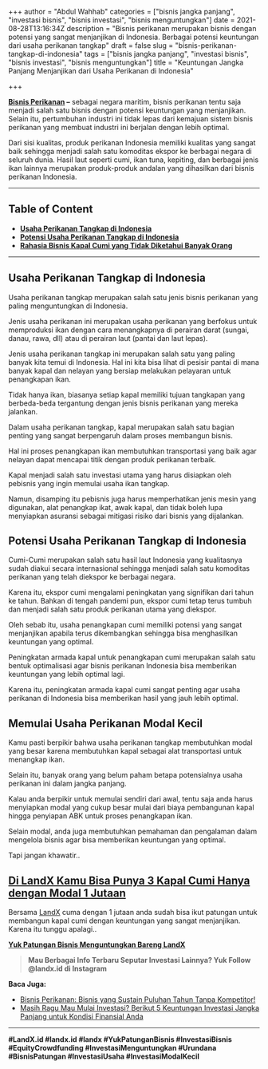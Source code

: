+++
author = "Abdul Wahhab"
categories = ["bisnis jangka panjang", "investasi bisnis", "bisnis investasi", "bisnis menguntungkan"]
date = 2021-08-28T13:16:34Z
description = "Bisnis perikanan merupakan bisnis dengan potensi yang sangat menjanjikan di Indonesia. Berbagai potensi keuntungan dari usaha perikanan tangkap"
draft = false
slug = "bisnis-perikanan-tangkap-di-indonesia"
tags = ["bisnis jangka panjang", "investasi bisnis", "bisnis investasi", "bisnis menguntungkan"]
title = "Keuntungan Jangka Panjang Menjanjikan dari Usaha Perikanan di Indonesia"

+++


**[Bisnis Perikanan](https://landx.id/project/#/asm1) –**  sebagai negara maritim, bisnis perikanan tentu saja menjadi salah satu bisnis dengan potensi keuntungan yang menjanjikan. Selain itu, pertumbuhan industri ini tidak lepas dari kemajuan sistem bisnis perikanan yang membuat industri ini berjalan dengan lebih optimal.

Dari sisi kualitas, produk perikanan Indonesia memiliki kualitas yang sangat baik sehingga menjadi salah satu komoditas ekspor ke berbagai negara di seluruh dunia. Hasil laut seperti cumi, ikan tuna, kepiting, dan berbagai jenis ikan lainnya merupakan produk-produk andalan yang dihasilkan dari bisnis perikanan Indonesia.

---

## Table of Content

* **[Usaha Perikanan Tangkap di Indonesia](#usaha-perikanan-tangkap-di-indonesia)**
* **[Potensi Usaha Perikanan Tangkap di Indonesia](#potensi-usaha-perikanan-tangkap-di-indonesia)**
* **[Rahasia Bisnis Kapal Cumi yang Tidak Diketahui Banyak Orang](#memulai-usaha-perikanan-modal-kecil)**

---

## Usaha Perikanan Tangkap di Indonesia

Usaha perikanan tangkap merupakan salah satu jenis bisnis perikanan yang paling menguntungkan di Indonesia.

Jenis usaha perikanan ini merupakan usaha perikanan yang berfokus untuk memproduksi ikan dengan cara menangkapnya di perairan darat (sungai, danau, rawa, dll) atau di perairan laut (pantai dan laut lepas).

Jenis usaha perikanan tangkap ini merupakan salah satu yang paling banyak kita temui di Indonesia. Hal ini kita bisa lihat di pesisir pantai di mana banyak kapal dan nelayan yang bersiap melakukan pelayaran untuk penangkapan ikan.

Tidak hanya ikan, biasanya setiap kapal memiliki tujuan tangkapan yang berbeda-beda tergantung dengan jenis bisnis perikanan yang mereka jalankan.

Dalam  usaha perikanan tangkap, kapal merupakan salah satu bagian penting yang sangat berpengaruh dalam proses membangun bisnis.

Hal ini proses penangkapan ikan membutuhkan transportasi yang baik agar nelayan dapat mencapai titik dengan produk perikanan terbaik.

Kapal menjadi salah satu investasi utama yang harus disiapkan oleh pebisnis yang ingin memulai usaha ikan tangkap.

Namun, disamping itu pebisnis juga harus memperhatikan jenis mesin yang digunakan, alat penangkap ikat, awak kapal, dan tidak boleh lupa menyiapkan asuransi sebagai mitigasi risiko dari bisnis yang dijalankan.

## Potensi Usaha Perikanan Tangkap di Indonesia

Cumi-Cumi merupakan salah satu hasil laut Indonesia yang kualitasnya sudah diakui secara internasional sehingga menjadi salah satu komoditas perikanan yang telah diekspor ke berbagai negara.

Karena itu, ekspor cumi mengalami peningkatan yang signifikan dari tahun ke tahun. Bahkan di tengah pandemi pun, ekspor cumi tetap terus tumbuh dan menjadi salah satu produk perikanan utama yang diekspor.

Oleh sebab itu, usaha penangkapan cumi memiliki potensi yang sangat menjanjikan apabila terus dikembangkan sehingga bisa menghasilkan keuntungan yang optimal.

Peningkatan armada kapal untuk penangkapan cumi merupakan salah satu bentuk optimalisasi agar bisnis perikanan Indonesia bisa memberikan keuntungan yang lebih optimal lagi.

Karena itu, peningkatan armada kapal cumi sangat penting agar usaha perikanan di Indonesia bisa memberikan hasil yang jauh lebih optimal.

## Memulai Usaha Perikanan Modal Kecil

Kamu pasti berpikir bahwa usaha perikanan tangkap membutuhkan modal yang besar karena membutuhkan kapal sebagai alat transportasi untuk menangkap ikan.

Selain itu, banyak orang yang belum paham betapa potensialnya usaha perikanan ini dalam jangka panjang.

Kalau anda berpikir untuk memulai sendiri dari awal, tentu saja anda harus menyiapkan modal yang cukup besar mulai dari biaya pembangunan kapal hingga penyiapan ABK untuk proses penangkapan ikan.

Selain modal, anda juga membutuhkan pemahaman dan pengalaman dalam mengelola bisnis agar bisa memberikan keuntungan yang optimal.

Tapi jangan khawatir..

## [Di LandX Kamu Bisa Punya 3 Kapal Cumi   Hanya dengan Modal 1 Jutaan](https://landx.id/project/#/asm1)

Bersama [LandX](https://landx.id/) cuma dengan 1 jutaan anda sudah bisa ikut patungan untuk membangun kapal cumi dengan keuntungan yang sangat menjanjikan. Karena itu tunggu apalagi..

**[Yuk Patungan Bisnis Menguntungkan Bareng LandX](https://landx.id/project/)**

> **Mau Berbagai Info Terbaru Seputar Investasi Lainnya? Yuk Follow @landx.id di Instagram**

**Baca Juga:**

* [Bisnis Perikanan: Bisnis yang Sustain Puluhan Tahun Tanpa Kompetitor!](https://landx.id/blog/bisnis-perikanan-menguntungkan-selama-pandemi/)
* [Masih Ragu Mau Mulai Investasi? Berikut 5 Keuntungan Investasi Jangka Panjang untuk Kondisi Finansial Anda](https://landx.id/blog/keuntungan-investasi-untuk-jangka-panjang/)

---

**#LandX.id      #landx.id    #landx   #YukPatunganBisnis  #InvestasiBisnis     #EquityCrowdfunding     #InvestasiMenguntungkan    #Urundana     #BisnisPatungan    #InvestasiUsaha #InvestasiModalKecil**

